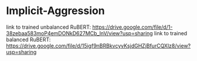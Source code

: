 # Implicit-Aggression

link to trained unbalanced RuBERT: https://drive.google.com/file/d/1-38zebaa583moP4emDONkD627MCb_lnV/view?usp=sharing
link to trained balanced RuBERT: https://drive.google.com/file/d/15igf9nBRBkvcyvKsjdGHZjBfurCQXlz8/view?usp=sharing
